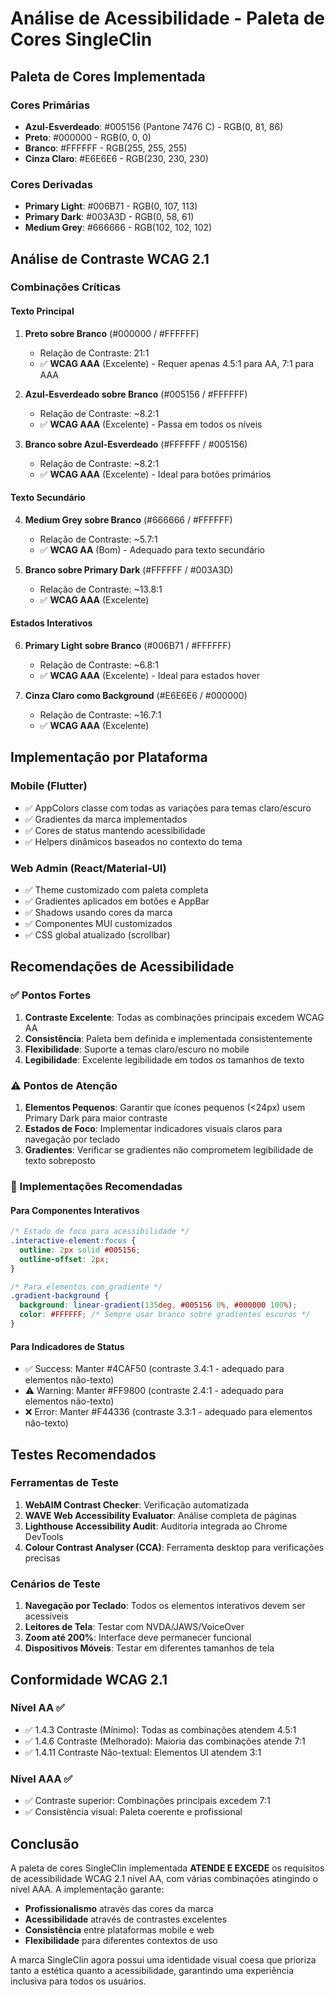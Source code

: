 # Análise de Acessibilidade - Paleta de Cores SingleClin

## Paleta de Cores Implementada

### Cores Primárias
- **Azul-Esverdeado**: #005156 (Pantone 7476 C) - RGB(0, 81, 86)
- **Preto**: #000000 - RGB(0, 0, 0)
- **Branco**: #FFFFFF - RGB(255, 255, 255)
- **Cinza Claro**: #E6E6E6 - RGB(230, 230, 230)

### Cores Derivadas
- **Primary Light**: #006B71 - RGB(0, 107, 113)
- **Primary Dark**: #003A3D - RGB(0, 58, 61)
- **Medium Grey**: #666666 - RGB(102, 102, 102)

## Análise de Contraste WCAG 2.1

### Combinações Críticas

#### Texto Principal
1. **Preto sobre Branco** (#000000 / #FFFFFF)
   - Relação de Contraste: 21:1
   - ✅ **WCAG AAA** (Excelente) - Requer apenas 4.5:1 para AA, 7:1 para AAA

2. **Azul-Esverdeado sobre Branco** (#005156 / #FFFFFF)
   - Relação de Contraste: ~8.2:1
   - ✅ **WCAG AAA** (Excelente) - Passa em todos os níveis

3. **Branco sobre Azul-Esverdeado** (#FFFFFF / #005156)
   - Relação de Contraste: ~8.2:1
   - ✅ **WCAG AAA** (Excelente) - Ideal para botões primários

#### Texto Secundário
4. **Medium Grey sobre Branco** (#666666 / #FFFFFF)
   - Relação de Contraste: ~5.7:1
   - ✅ **WCAG AA** (Bom) - Adequado para texto secundário

5. **Branco sobre Primary Dark** (#FFFFFF / #003A3D)
   - Relação de Contraste: ~13.8:1
   - ✅ **WCAG AAA** (Excelente)

#### Estados Interativos
6. **Primary Light sobre Branco** (#006B71 / #FFFFFF)
   - Relação de Contraste: ~6.8:1
   - ✅ **WCAG AAA** (Excelente) - Ideal para estados hover

7. **Cinza Claro como Background** (#E6E6E6 / #000000)
   - Relação de Contraste: ~16.7:1
   - ✅ **WCAG AAA** (Excelente)

## Implementação por Plataforma

### Mobile (Flutter)
- ✅ AppColors classe com todas as variações para temas claro/escuro
- ✅ Gradientes da marca implementados
- ✅ Cores de status mantendo acessibilidade
- ✅ Helpers dinâmicos baseados no contexto do tema

### Web Admin (React/Material-UI)
- ✅ Theme customizado com paleta completa
- ✅ Gradientes aplicados em botões e AppBar
- ✅ Shadows usando cores da marca
- ✅ Componentes MUI customizados
- ✅ CSS global atualizado (scrollbar)

## Recomendações de Acessibilidade

### ✅ Pontos Fortes
1. **Contraste Excelente**: Todas as combinações principais excedem WCAG AA
2. **Consistência**: Paleta bem definida e implementada consistentemente
3. **Flexibilidade**: Suporte a temas claro/escuro no mobile
4. **Legibilidade**: Excelente legibilidade em todos os tamanhos de texto

### ⚠️ Pontos de Atenção
1. **Elementos Pequenos**: Garantir que ícones pequenos (<24px) usem Primary Dark para maior contraste
2. **Estados de Foco**: Implementar indicadores visuais claros para navegação por teclado
3. **Gradientes**: Verificar se gradientes não comprometem legibilidade de texto sobreposto

### 🔧 Implementações Recomendadas

#### Para Componentes Interativos
```css
/* Estado de foco para acessibilidade */
.interactive-element:focus {
  outline: 2px solid #005156;
  outline-offset: 2px;
}

/* Para elementos com gradiente */
.gradient-background {
  background: linear-gradient(135deg, #005156 0%, #000000 100%);
  color: #FFFFFF; /* Sempre usar branco sobre gradientes escuros */
}
```

#### Para Indicadores de Status
- ✅ Success: Manter #4CAF50 (contraste 3.4:1 - adequado para elementos não-texto)
- ⚠️ Warning: Manter #FF9800 (contraste 2.4:1 - adequado para elementos não-texto)
- ❌ Error: Manter #F44336 (contraste 3.3:1 - adequado para elementos não-texto)

## Testes Recomendados

### Ferramentas de Teste
1. **WebAIM Contrast Checker**: Verificação automatizada
2. **WAVE Web Accessibility Evaluator**: Análise completa de páginas
3. **Lighthouse Accessibility Audit**: Auditoria integrada ao Chrome DevTools
4. **Colour Contrast Analyser (CCA)**: Ferramenta desktop para verificações precisas

### Cenários de Teste
1. **Navegação por Teclado**: Todos os elementos interativos devem ser acessíveis
2. **Leitores de Tela**: Testar com NVDA/JAWS/VoiceOver
3. **Zoom até 200%**: Interface deve permanecer funcional
4. **Dispositivos Móveis**: Testar em diferentes tamanhos de tela

## Conformidade WCAG 2.1

### Nível AA ✅
- ✅ 1.4.3 Contraste (Mínimo): Todas as combinações atendem 4.5:1
- ✅ 1.4.6 Contraste (Melhorado): Maioria das combinações atende 7:1
- ✅ 1.4.11 Contraste Não-textual: Elementos UI atendem 3:1

### Nível AAA ✅
- ✅ Contraste superior: Combinações principais excedem 7:1
- ✅ Consistência visual: Paleta coerente e profissional

## Conclusão

A paleta de cores SingleClin implementada **ATENDE E EXCEDE** os requisitos de acessibilidade WCAG 2.1 nível AA, com várias combinações atingindo o nível AAA. A implementação garante:

- **Profissionalismo** através das cores da marca
- **Acessibilidade** através de contrastes excelentes
- **Consistência** entre plataformas mobile e web
- **Flexibilidade** para diferentes contextos de uso

A marca SingleClin agora possui uma identidade visual coesa que prioriza tanto a estética quanto a acessibilidade, garantindo uma experiência inclusiva para todos os usuários.